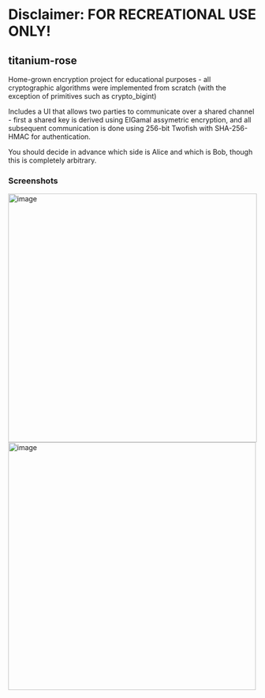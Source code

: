 # **Disclaimer: FOR RECREATIONAL USE ONLY!**
## titanium-rose
Home-grown encryption project for educational purposes - all cryptographic algorithms were implemented from scratch (with the exception of primitives such as crypto_bigint)

Includes a UI that allows two parties to communicate over a shared channel - first a shared key is derived using ElGamal assymetric encryption, and all subsequent communication is done using 256-bit Twofish with SHA-256-HMAC for authentication.

You should decide in advance which side is Alice and which is Bob, though this is completely arbitrary.

### Screenshots
<img width="504" alt="image" src="https://github.com/booleancoercion/titanium-rose/assets/33005025/d93c8204-fad8-4080-a926-185980240b3b">
<img width="502" alt="image" src="https://github.com/booleancoercion/titanium-rose/assets/33005025/663cf7f7-e68d-4406-8c0a-78d1cc82661f">
